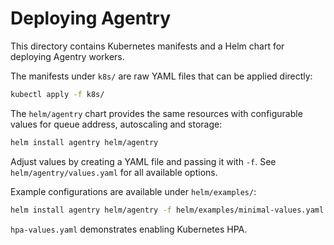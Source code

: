 # Deploying Agentry

This directory contains Kubernetes manifests and a Helm chart for deploying Agentry workers.

The manifests under `k8s/` are raw YAML files that can be applied directly:

```bash
kubectl apply -f k8s/
```

The `helm/agentry` chart provides the same resources with configurable values for
queue address, autoscaling and storage:

```bash
helm install agentry helm/agentry
```

Adjust values by creating a YAML file and passing it with `-f`. See
`helm/agentry/values.yaml` for all available options.

Example configurations are available under `helm/examples/`:

```bash
helm install agentry helm/agentry -f helm/examples/minimal-values.yaml
```

`hpa-values.yaml` demonstrates enabling Kubernetes HPA.
